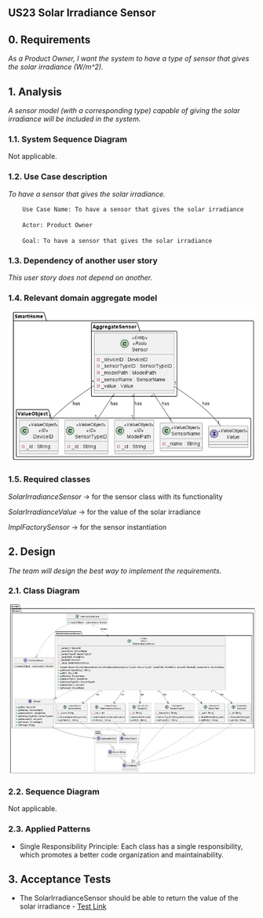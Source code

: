 ## US23 Solar Irradiance Sensor

## 0. Requirements
_As a Product Owner, I want the system to have a type of sensor that gives the solar irradiance (W/m^2)._

## 1. Analysis
_A sensor model (with a corresponding type) capable of giving the solar irradiance will be included in the system._

### 1.1. System Sequence Diagram
Not applicable.

### 1.2. Use Case description
_To have a sensor that gives the solar irradiance._
    
        Use Case Name: To have a sensor that gives the solar irradiance
    
        Actor: Product Owner
    
        Goal: To have a sensor that gives the solar irradiance


### 1.3. Dependency of another user story
_This user story does not depend on another._

### 1.4. Relevant domain aggregate model 
![Sensor](../../general/agreggateModels/Sensor.png)

### 1.5. Required classes
_SolarIrradianceSensor_ -> for the sensor class with its functionality

_SolarIrradianceValue_ -> for the value of the solar irradiance

_ImplFactorySensor_ -> for the sensor instantiation


## 2. Design
_The team will design the best way to implement the requirements._
### 2.1. Class Diagram
![ClassDiagram](artifacts/US23CD.png)
### 2.2. Sequence Diagram
Not applicable.
### 2.3. Applied Patterns
- Single Responsibility Principle: Each class has a single responsibility, which promotes a better code organization 
and maintainability.

## 3. Acceptance Tests

- The SolarIrradianceSensor should be able to return the value of the solar irradiance - [Test Link](../../../src/test/java/SmartHomeDDD/domain/Sensor/SolarIrradianceSensorTest.java#L243)